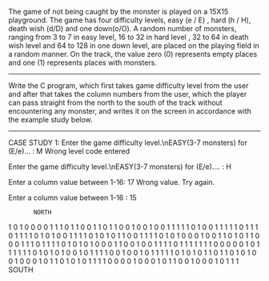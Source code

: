 The game of not being caught by the monster is played on a 15X15 playground. The game has four difficulty levels, easy (e / E) , hard (h / H), death wish (d/D) and one down(o/O). A random number of monsters, ranging from 3 to 7 in easy level, 16 to 32 in hard level , 32 to 64 in death wish level and 64 to 128 in one down level, are placed on the playing field in a random manner. On the track, the value zero (0) represents empty places and one (1) represents places with monsters.
*********************************************************************************************************************
Write the C program, which first takes game difficulty level from the user and after that takes the column numbers from the user, which the player can pass straight from the north to the south of the track without encountering any monster,  and writes it on the screen in accordance with the example study below.
*********************************************************************************************************************
CASE STUDY 1:
Enter the game difficulty level.\nEASY(3-7 monsters) for (E/e)... : M
Wrong level code entered

Enter the game difficulty level.\nEASY(3-7 monsters) for (E/e).... : H

Enter a column value between 1-16: 17
Wrong value. Try again.

Enter a column value between 1-16 : 15

           NORTH
1 0 1 0 0 0 0 1 1 1 0 1 1 0 0
1 1 0 1 1 0 0 1 0 0 1 0 0 1 1
1 1 1 0 1 0 0 1 1 1 1 1 0 1 1
1 0 1 1 1 1 0 1 0 1 0 0 1 1 1
1 0 1 0 1 0 1 1 0 0 1 1 1 1 0
1 0 1 0 0 0 1 0 0 1 1 0 1 0 1
1 0 0 0 1 1 1 0 1 1 1 1 0 1 0
1 0 1 0 0 0 1 1 0 0 1 0 0 1 1
1 1 0 1 1 1 1 1 1 1 0 0 0 0 0
1 0 1 1 1 1 1 1 0 1 0 1 0 1 0
0 1 0 1 1 1 1 0 0 1 0 0 1 0 1
1 1 1 1 0 1 0 1 0 1 1 0 1 1 0
1 0 1 0 0 1 0 0 0 1 0 1 1 0 1
0 1 0 1 1 1 1 0 0 0 0 1 0 0 0
1 0 1 1 0 0 1 0 0 0 1 0 1 1 1 
           SOUTH
